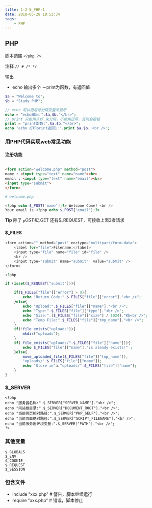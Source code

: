 ```yaml
---
title: 1-2-5_PHP-1
date: 2018-05-28 18:53:34
tags:
    - PHP
---
```


## PHP

脚本范围 `<?php ?>`

注释 `// # /* */`

输出
- echo 输出多个
－print为函数，有返回值

```php
$a = "Welcome to";
$b = "Study PHP";

// echo 可以用逗号分隔变量来显示
echo = "echo输出:".$a,$b."</br>";
// print 只能用点好.来分隔，不能用逗号，否则会报错
print = "print函数:".$a.$b."</br>";
echo 'echo 打印print返回1:'.print $a.$b.'<br />';
```

### 用PHP代码实现web常见功能

#### 注册功能

```html

<form action="welcome.php" method="post">
name : <input type="text" name="name"><br>
email : <input type="text" name="email"><br>
<input type="submit">
</form>
```

```php
# welcome.php

<?php echo $_POST['name'];?> Welcome Come! <br />
Your email is <?php echo $_POST['email'];?>
```
**Tip** 除了 $_POST 和$_GET 还有$_REQUEST，可接收上面2者请求


#### $_FILES

```php
<form action="" method="post" enctype="multipart/form-data">
    <label for="file">Filename:</label>
    <input type="file" name="file" id="file" />
    <br />
    <input type="submit" name="submit"  value="submit" />
</form>

<?php

if (isset($_REQUEST["submit"])){

    if($_FILES["file"]["error"] > 0){
        echo "Return Code:".$_FILES["file"]["error"]."<br />";
    }else{
        echo "Upload:".$_FILES["file"]["name"]."<br />";
        echo "Type:".$_FILES["file"]["type"]."<br />";
        echo "Size:".($_FILES["file"]["size"] / 1024)."Kb<br />";
        echo "Temp File:".$_FILES["file"]["tmp_name"]."<br />";
    }
    if(!file_exists("uploads")){
        mkdir("uploads");
    }
    if( file_exists("uploads/".$_FILES["file"]["name"])){
        echo $_FILES["file"]["name"]."is aleady exists!" ;
    }else{
        move_uploaded_file($_FILES["file"]["tmp_name"]),
        "uploads/".$_FILES["file"]["name"]);
        echo "Store in"a."uploads/".$_FILES["file"]["name"];
    }
}
```

### $_SERVER

```
<?php
echo "服务器名称:".$_SERVER["SERVER_NAME"]."<br />";
echo "网站根目录:".$_SERVER["DOCUMENT_ROOT"]."<br />";
echo "当前网页相对路径:".$_SERVER["PHP_SELF"]."<br />";
echo "当前页面绝对路径:".$_SERVER["SCRIPT_FILENAME"]."<br />";
echo "当前服务器环境变量:".$_SERVER["PATH"]."<br />";
?>
```

### 其他变量

```
$_GLOBALS
$_ENV
$_COOKIE
$_REQUEST
$_SESSION
```

### 包含文件

- include "xxx.php"     # 警告，脚本继续运行
- require "xxx.php"     # 错误，脚本停止
